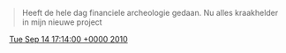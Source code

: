 > Heeft de hele dag financiele archeologie gedaan\. Nu alles kraakhelder in mijn nieuwe project

<img src="../../media/tweet.ico" width="12" /> [Tue Sep 14 17:14:00 +0000 2010](https://twitter.com/DromerDenker/status/24493676430)